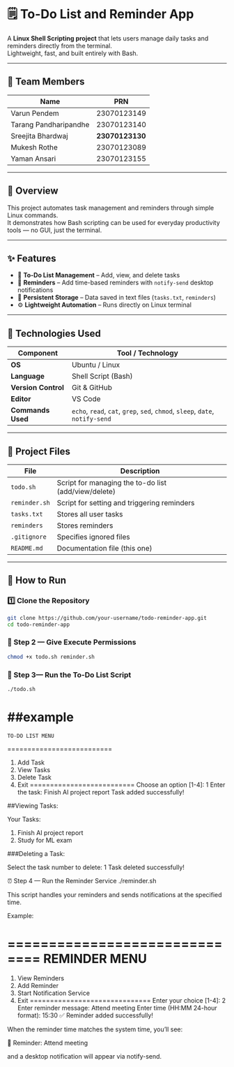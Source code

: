 # 🗒️ To-Do List and Reminder App  

A **Linux Shell Scripting project** that lets users manage daily tasks and reminders directly from the terminal.  
Lightweight, fast, and built entirely with Bash.

---

## 👥 Team Members  

| Name | PRN |
|------|------|
| Varun Pendem | 23070123149 |
| Tarang Pandharipandhe | 23070123140 |
| Sreejita Bhardwaj | **23070123130** |
| Mukesh Rothe | 23070123089 |
| Yaman Ansari | 23070123155 |

---

## 🚀 Overview  

This project automates task management and reminders through simple Linux commands.  
It demonstrates how Bash scripting can be used for everyday productivity tools — no GUI, just the terminal.

---

## ✨ Features  

- 📝 **To-Do List Management** – Add, view, and delete tasks  
- 🔔 **Reminders** – Add time-based reminders with `notify-send` desktop notifications  
- 💾 **Persistent Storage** – Data saved in text files (`tasks.txt`, `reminders`)  
- ⚙️ **Lightweight Automation** – Runs directly on Linux terminal  

---

## 🧰 Technologies Used  

| Component | Tool / Technology |
|------------|-------------------|
| **OS** | Ubuntu / Linux |
| **Language** | Shell Script (Bash) |
| **Version Control** | Git & GitHub |
| **Editor** | VS Code |
| **Commands Used** | `echo`, `read`, `cat`, `grep`, `sed`, `chmod`, `sleep`, `date`, `notify-send` |

---

## 📁 Project Files  

| File | Description |
|------|--------------|
| `todo.sh` | Script for managing the to-do list (add/view/delete) |
| `reminder.sh` | Script for setting and triggering reminders |
| `tasks.txt` | Stores all user tasks |
| `reminders` | Stores reminders |
| `.gitignore` | Specifies ignored files |
| `README.md` | Documentation file (this one) |

---

## 🧠 How to Run  

### 1️⃣ Clone the Repository  
```bash
git clone https://github.com/your-username/todo-reminder-app.git
cd todo-reminder-app
```

### 🧩 Step 2 — Give Execute Permissions
```bash
chmod +x todo.sh reminder.sh
```

### 🧩 Step 3— Run the To-Do List Script
```bash
./todo.sh
```
##example
==========================
    TO-DO LIST MENU
==========================
1. Add Task
2. View Tasks
3. Delete Task
4. Exit
==========================
Choose an option [1-4]: 1
Enter the task: Finish AI project report
Task added successfully!

##Viewing Tasks:

Your Tasks:
1. Finish AI project report
2. Study for ML exam


###Deleting a Task:

Select the task number to delete: 1
Task deleted successfully!

⏰ Step 4 — Run the Reminder Service
./reminder.sh


This script handles your reminders and sends notifications at the specified time.

Example:

==============================
        REMINDER MENU
==============================
1. View Reminders
2. Add Reminder
3. Start Notification Service
4. Exit
==============================
Enter your choice [1-4]: 2
Enter reminder message: Attend meeting
Enter time (HH:MM 24-hour format): 15:30
✅ Reminder added successfully!


When the reminder time matches the system time, you’ll see:

🔔 Reminder: Attend meeting


and a desktop notification will appear via notify-send.
